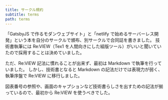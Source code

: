 ```yaml
---
title: サークル規約
subtitle: terms
path: terms
---
```


「GatsbyJS で作るモダンウェブサイト」と「netlify で始めるサーバーレス開発」という本を自分のサークルで頒布、別サークルで合同誌を書きました。
技術書執筆には Re:VIEW（Tex1 を人間向きにした組版ツール）がいいと聞いていたので採用することは決めていました。

ただ、Re:VIEW 記法に慣れることが出来ず、最初は Markdown で執筆を行っていました。
しかし、技術書となると Markdown の記法だけでは表現力が弱く、執筆序盤で Re:VIEW に移行しました。

図表番号の参照や、画面のキャプションなど技術書らしさを出すための記法が揃っているので、最初から Re:VIEW を使うべきでした。

